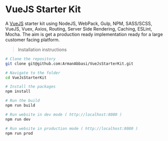 # VueJS Starter Kit

A <a href="https://vuejs.org/">VueJS</a> starter kit using NodeJS, WebPack, Gulp, NPM, SASS/SCSS, VueJS, Vuex, Axios, Routing, Server Side Rendering, Caching, ESLint, Mocha. The aim is get a production ready implementation ready for a large customer facing platform.

>Installation instructions

``` bash
# Clone the repository
git clone git@github.com:ArmanAbbasi/VueJsStarterKit.git

# Navigate to the folder
cd VueJsStarterKit

# Install the packages
npm install

# Run the build
npm run build

# Run website in dev mode ( http://localhost:8080 )
npm run dev

# Run website in production mode ( http://localhost:8080 )
npm run prod
```